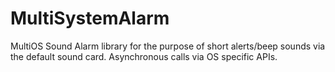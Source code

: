 # MultiSystemAlarm
MultiOS Sound Alarm library for the purpose of short alerts/beep sounds via the default sound card. Asynchronous calls via OS specific APIs. 
